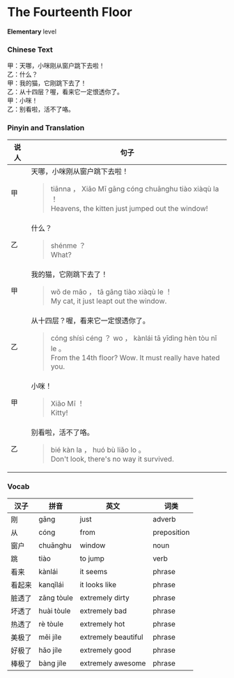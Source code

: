 # The Fourteenth Floor
**Elementary** level
### Chinese Text
甲：天哪，小咪刚从窗户跳下去啦！<br />乙：什么？<br />甲：我的猫，它刚跳下去了！<br />乙：从十四层？喔，看来它一定恨透你了。<br />甲：小咪！<br />乙：别看啦，活不了咯。

### Pinyin and Translation
|说人|句子|
|----|----|
|甲|天哪，小咪刚从窗户跳下去啦！<blockquote>tiānna ， Xiǎo Mī gāng cóng chuānghu tiào xiàqù la ！<br />Heavens, the kitten just jumped out the window!</blockquote>|
|乙|什么？<blockquote>shénme ？<br />What?</blockquote>|
|甲|我的猫，它刚跳下去了！<blockquote>wǒ de māo ， tā gāng tiào xiàqù le ！<br />My cat, it just leapt out the window.</blockquote>|
|乙|从十四层？喔，看来它一定恨透你了。<blockquote>cóng shísì céng ？ wo ， kànlái tā yīdìng hèn tòu nǐ le 。<br />From the 14th floor? Wow. It must really have hated you.</blockquote>|
|甲|小咪！<blockquote>Xiǎo Mī ！<br />Kitty!</blockquote>|
|乙|别看啦，活不了咯。<blockquote>bié kàn la ， huó bù liǎo lo 。<br />Don't look, there's no way it survived.</blockquote>|
### Vocab
|汉子|拼音|英文|词类|
|----|----|----|----|
|刚|gāng|just|adverb|
|从|cóng|from|preposition|
|窗户|chuānghu|window|noun|
|跳|tiào|to jump|verb|
|看来|kànlái|it seems|phrase|
|看起来|kanqǐlái|it looks like|phrase|
|脏透了|zāng tòule|extremely dirty|phrase|
|坏透了|huài tòule|extremely bad|phrase|
|热透了|rè tòule|extremely hot|phrase|
|美极了|měi jíle|extremely beautiful|phrase|
|好极了|hǎo jíle|extremely good|phrase|
|棒极了|bàng jíle|extremely awesome|phrase|